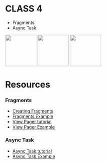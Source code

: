 # CLASS 4
- Fragments
- Async Task
<p align="left">
  <img src="/chats.png" width="100" />
  <img src="/status.png" width="100" /> 
  <img src="/calls.png" width="100" />
</p> 

# Resources
### Fragments
- [Creating Fragments](	https://developer.android.com/training/basics/fragments/creating)
- [Fragments Example](FragmnetsExample)
- [View Pager tutorial](https://www.codingdemos.com/android-tablayout-example-viewpager/)
- [View Pager Example](ViewPagerExample)
### Async Task
- [Async Task tutorial](https://www.journaldev.com/9708/android-asynctask-example-tutorial)
- [Async Task Example](AsyncExample)